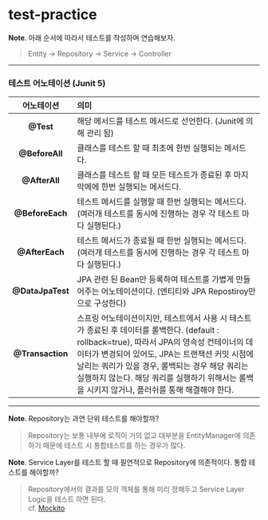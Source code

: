 # test-practice

**Note**. 아래 순서에 따라서 테스트를 작성하며 연습해보자.

> Entity -> Repository -> Service -> Controller
-------

### 테스트 어노테이션 (Junit 5)

|      어노테이션       | 의미                                                                                                                                                                                                                  |
|:----------------:|:--------------------------------------------------------------------------------------------------------------------------------------------------------------------------------------------------------------------|
|    **@Test**     | 해당 메서드를 테스트 메서드로 선언한다. (Junit에 의해 관리 됨)                                                                                                                                                                             |
|  **@BeforeAll**  | 클래스를 테스트 할 때 최초에 한번 실행되는 메서드다.                                                                                                                                                                                      |
|  **@AfterAll**   | 클래스를 테스트 할 때 모든 테스트가 종료된 후 마지막에에 한번 실행되는 메서드다.                                                                                                                                                                      |
| **@BeforeEach**  | 테스트 메서드를 실행할 때 한번 실행되는 메서드다. (여러개 테스트를 동시에 진행하는 경우 각 테스트 마다 실행된다.)                                                                                                                                                  |
|  **@AfterEach**  | 테스트 메서드가 종료될 때 한번 실행되는 메서드다. (여러개 테스트를 동시에 진행하는 경우 각 테스트 마다 실행된다.)                                                                                                                                                  |
| **@DataJpaTest** | JPA 관련 된 Bean만 등록하여 테스트를 가볍게 만들어주는 어노테이션이다. (엔티티와 JPA Repostiroy만으로 구성한다)                                                                                                                                           |
| **@Transaction**  | 스프링 어노테이션이지만, 테스트에서 사용 시 테스트가 종료된 후 데이터를 롤백한다. (default : rollback=true), 따라서 JPA의 영속성 컨테이너의 데이터가 변경되어 있어도, JPA는 트랜잭션 커밋 시점에 날리는 쿼리가 있을 경우, 롤백되는 경우 해당 쿼리는 실행하지 않는다. 해당 쿼리를 실행하기 위해서는 롤백을 시키지 않거나, 플러쉬를 통해 해결해야 한다. |
-------

**Note**. Repository는 과연 단위 테스트를 해야할까?

> Repository는 보통 내부에 로직이 거의 없고 대부분을 EntityManager에 의존하기 때문에 테스트 시 통합테스트를 하는 경우가 많다.

**Note**. Service Layer를 테스트 할 때 필연적으로 Repository에 의존적이다. 통합 테스트를 해야할까?

> Repository에서의 결과를 모의 객체를 통해 미리 정해두고 Service Layer Logic을 테스트 하면 된다.  
> cf. [Mockito](https://site.mockito.org/)